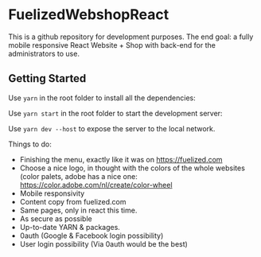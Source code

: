 # FuelizedWebshopReact
This is a github repository for development purposes.
The end goal: a fully mobile responsive React Website + Shop with back-end for the administrators to use.

## Getting Started

Use ```yarn``` in the root folder to install all the dependencies:

Use ```yarn start``` in the root folder to start the development server:

Use ```yarn dev --host``` to expose the server to the local network.

Things to do: 
- Finishing the menu, exactly like it was on https://fuelized.com
- Choose a nice logo, in thought with the colors of the whole websites (color palets, adobe has a nice one: https://color.adobe.com/nl/create/color-wheel
- Mobile responsivity
- Content copy from fuelized.com
- Same pages, only in react this time.
- As secure as possible
- Up-to-date YARN & packages.
- 0auth (Google & Facebook login possibility)
- User login possibility (Via 0auth would be the best)
